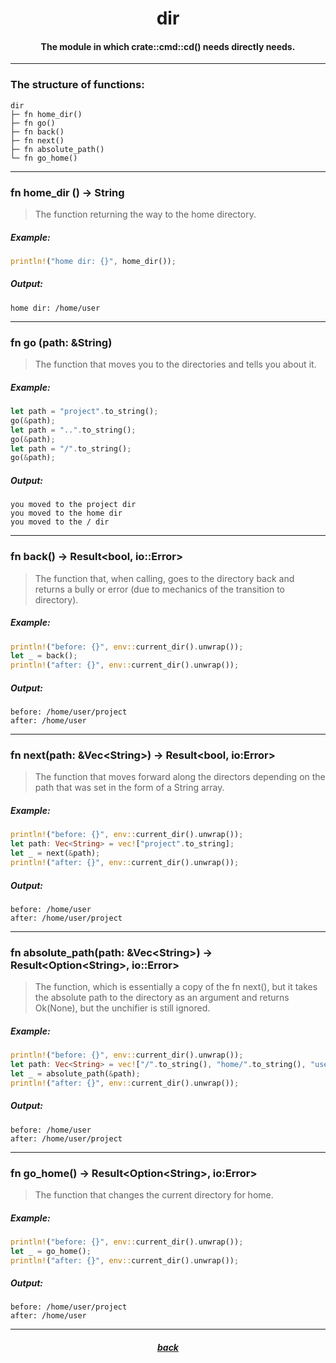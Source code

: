 <div align="center">
    <h1>dir</h1>
    <h4>The module in which crate::cmd::cd() needs directly needs.</h4>
</div>

---

### The structure of functions:

```
dir
├─ fn home_dir()
├─ fn go()
├─ fn back()
├─ fn next()
├─ fn absolute_path()
└─ fn go_home()
```

---

### fn home_dir () -> String

> The function returning the way to the home directory.

##### Example:

```rust
println!("home dir: {}", home_dir());
```

##### Output:

```
home dir: /home/user
```

---

### fn go (path: &String)

> The function that moves you to the directories and tells you about it.

##### Example:

```rust
let path = "project".to_string();
go(&path);
let path = "..".to_string();
go(&path);
let path = "/".to_string();
go(&path);
```

##### Output:

```
you moved to the project dir
you moved to the home dir
you moved to the / dir
```

---

### fn back() -> Result\<bool, io::Error\>

> The function that, when calling, goes to the directory back and returns a bully or error (due to mechanics of the transition to directory).

##### Example:

```rust
println!("before: {}", env::current_dir().unwrap());
let _ = back();
println!("after: {}", env::current_dir().unwrap());
```

##### Output:

```
before: /home/user/project
after: /home/user
```

---

### fn next(path: &Vec\<String\>) -> Result\<bool, io:Error>

> The function that moves forward along the directors depending on the path that was set in the form of a String array.

##### Example:

```rust
println!("before: {}", env::current_dir().unwrap());
let path: Vec<String> = vec!["project".to_string];
let _ = next(&path);
println!("after: {}", env::current_dir().unwrap());
```

##### Output:

```
before: /home/user
after: /home/user/project
```

---

### fn absolute_path(path: &Vec\<String\>) -> Result\<Option\<String\>, io::Error\>

> The function, which is essentially a copy of the fn next(), but it takes the absolute path to the directory as an argument and returns Ok(None), but the unchifier is still ignored.

##### Example:

```rust
println!("before: {}", env::current_dir().unwrap());
let path: Vec<String> = vec!["/".to_string(), "home/".to_string(), "user/".to_string(), "project".to_string(];
let _ = absolute_path(&path);
println!("after: {}", env::current_dir().unwrap());
```

##### Output:

```
before: /home/user
after: /home/user/project
```

---

### fn go_home() -> Result\<Option\<String\>, io:Error\>

> The function that changes the current directory for home.

##### Example:

```rust
println!("before: {}", env::current_dir().unwrap());
let _ = go_home();
println!("after: {}", env::current_dir().unwrap());
```

##### Output:

```
before: /home/user/project
after: /home/user
```

---

<div align="center">
    <h5><a href="https://github.com/h1kkar/shime-doc/blob/main/src/main/shime/func.md">back</a></h5>
</div>
